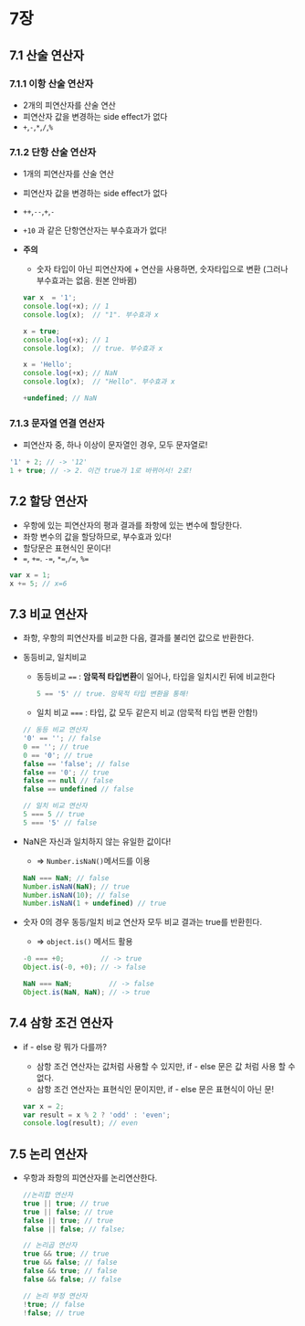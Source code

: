 # 7장

## 7.1 산술 연산자

### 7.1.1 이항 산술 연산자

- 2개의 피연산자를 산술 연산
- 피연산자 값을 변경하는 side effect가 없다
- `+`,`-`,`*`,`/`,`%`

### 7.1.2 단항 산술 연산자

- 1개의 피연산자를 산술 연산
- 피연산자 값을 변경하는 side effect가 없다
- `++`,`--`,`+`,`-`
- `+10` 과 같은 단항연산자는 부수효과가 없다!

- **주의**
    - 숫자 타입이 아닌 피연산자에 + 연산을 사용하면, 숫자타입으로 변환 (그러나 부수효과는 없음. 원본 안바뀜)
    
    ```jsx
    var x  = '1';
    console.log(+x); // 1
    console.log(x);  // "1". 부수효과 x
    
    x = true;
    console.log(+x); // 1
    console.log(x);  // true. 부수효과 x
    
    x = 'Hello';
    console.log(+x); // NaN
    console.log(x);  // "Hello". 부수효과 x
    
    +undefined; // NaN
    ```
    

### 7.1.3 문자열 연결 연산자

- 피연산자 중, 하나 이상이 문자열인 경우, 모두 문자열로!

```jsx
'1' + 2; // -> '12'
1 + true; // -> 2. 이건 true가 1로 바뀌어서! 2로!
```

## 7.2 할당 연산자

- 우항에 있는 피연산자의 평과 결과를 좌항에 있는 변수에 할당한다.
- 좌항 변수의 값을 할당하므로, 부수효과 있다!
- 할당문은 표현식인 문이다!
- `=`, `+=`. `-=`, `*=`,`/=`, `%=`

```jsx
var x = 1;
x += 5; // x=6
```

## 7.3 비교 연산자

- 좌항, 우항의 피연산자를 비교한 다음, 결과를 불리언 값으로 반환한다.
- 동등비교, 일치비교
    - 동등비교 `==` : **암묵적 타입변환**이 일어나, 타입을 일치시킨 뒤에 비교한다
        
        ```jsx
        5 == '5' // true. 암묵적 타입 변환을 통해!
        ```
        
    - 일치 비교 `===` : 타입, 값 모두 같은지 비교 (암묵적 타입 변환 안함!)
    
    ```jsx
    // 동등 비교 연산자
    '0' == ''; // false
    0 == ''; // true
    0 == '0'; // true
    false == 'false'; // false
    false == '0'; // true
    false == null // false
    false == undefined // false
    
    // 일치 비교 연산자
    5 === 5 // true
    5 === '5' // false
    ```
    
- NaN은 자신과 일치하지 않는 유일한 값이다!
    - ⇒ `Number.isNaN()`메서드를 이용
    
    ```jsx
    NaN === NaN; // false
    Number.isNaN(NaN); // true
    Number.isNaN(10); // false
    Number.isNaN(1 + undefined) // true
    ```
    
- 숫자 0의 경우 동등/일치 비교 연산자 모두 비교 결과는 true를 반환힌다.
    - ⇒ `object.is()` 메서드 활용
    
    ```jsx
    -0 === +0;         // -> true
    Object.is(-0, +0); // -> false
    
    NaN === NaN;         // -> false
    Object.is(NaN, NaN); // -> true
    ```
    

## 7.4 삼항 조건 연산자

- if - else 랑 뭐가 다를까?
    - 삼항 조건 연산자는 값처럼 사용할 수 있지만, if - else 문은 값 처럼 사용 할 수 없다.
    - 삼항 조건 연산자는 표현식인 문이지만, if - else 문은 표현식이 아닌 문!
    
    ```jsx
    var x = 2;
    var result = x % 2 ? 'odd' : 'even';
    console.log(result); // even
    ```
    

## 7.5 논리 연산자

- 우항과 좌항의 피연산자를 논리연산한다.
    
    ```jsx
    //논리합 연산자
    true || true; // true
    true || false; // true
    false || true; // true
    false || false; // false;
    
    // 논리곱 연산자
    true && true; // true
    true && false; // false
    false && true; // false
    false && false; // false
    
    // 논리 부정 연산자
    !true; // false
    !false; // true
    ```